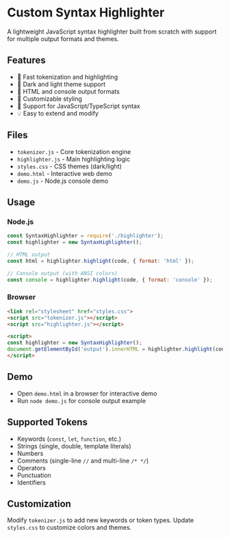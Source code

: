 # Custom Syntax Highlighter

A lightweight JavaScript syntax highlighter built from scratch with support for multiple output formats and themes.

## Features

- 🚀 Fast tokenization and highlighting
- 🎨 Dark and light theme support
- 📱 HTML and console output formats
- 🔧 Customizable styling
- 📝 Support for JavaScript/TypeScript syntax
- 💡 Easy to extend and modify

## Files

- `tokenizer.js` - Core tokenization engine
- `highlighter.js` - Main highlighting logic
- `styles.css` - CSS themes (dark/light)
- `demo.html` - Interactive web demo
- `demo.js` - Node.js console demo

## Usage

### Node.js
```javascript
const SyntaxHighlighter = require('./highlighter');
const highlighter = new SyntaxHighlighter();

// HTML output
const html = highlighter.highlight(code, { format: 'html' });

// Console output (with ANSI colors)
const console = highlighter.highlight(code, { format: 'console' });
```

### Browser
```html
<link rel="stylesheet" href="styles.css">
<script src="tokenizer.js"></script>
<script src="highlighter.js"></script>

<script>
const highlighter = new SyntaxHighlighter();
document.getElementById('output').innerHTML = highlighter.highlight(code);
</script>
```

## Demo

- Open `demo.html` in a browser for interactive demo
- Run `node demo.js` for console output example

## Supported Tokens

- Keywords (`const`, `let`, `function`, etc.)
- Strings (single, double, template literals)
- Numbers
- Comments (single-line `//` and multi-line `/* */`)
- Operators
- Punctuation
- Identifiers

## Customization

Modify `tokenizer.js` to add new keywords or token types. Update `styles.css` to customize colors and themes.